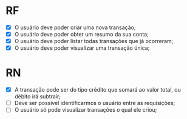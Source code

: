 # RF

- [x] O usuário deve poder criar uma nova transação;
- [x] O usuário deve poder obter um resumo da sua conta;
- [x] O usuário deve poder listar todas transações que já ocorreram;
- [x] O usuário deve poder visualizar uma transação única;

# RN

- [x] A transação pode ser do tipo crédito que somará ao valor total, ou débito irá subtrair;
- [ ] Deve ser possível identificarmos o usuário entre as requisições;
- [ ] O usuário só pode visualizar transações o qual ele criou;
